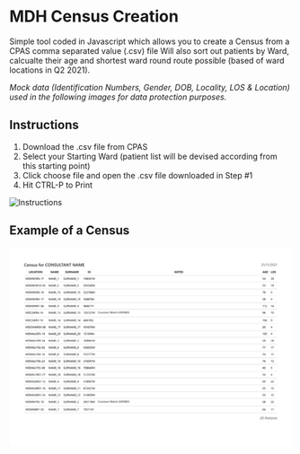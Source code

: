 # MDH Census Creation

Simple tool coded in Javascript which allows you to create a Census from a CPAS comma separated value (.csv) file 
Will also sort out patients by Ward, calcualte their age and shortest ward round route possible (based of ward locations in Q2 2021).

*Mock data (Identification Numbers, Gender, DOB, Locality, LOS & Location) used in the following images for data protection purposes.*

## Instructions

1. Download the .csv file from CPAS
2. Select your Starting Ward (patient list will be devised according from this starting point)
3. Click choose file and open the .csv file downloaded in Step #1
4. Hit CTRL-P to Print

![Instructions](https://github.com/jpxue/MDH_Census_Creation/blob/main/how-to-use.gif)



## Example of a Census
![alt text](https://github.com/jpxue/MDH_Census_Creation/blob/main/output-example.PNG)

